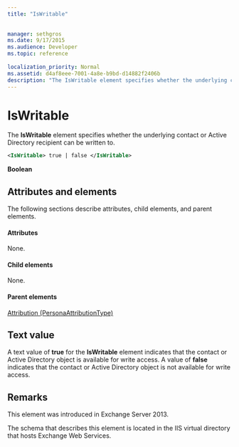 ```yaml
---
title: "IsWritable"
 
 
manager: sethgros
ms.date: 9/17/2015
ms.audience: Developer
ms.topic: reference
 
localization_priority: Normal
ms.assetid: d4af8eee-7001-4a8e-b9bd-d14882f2406b
description: "The IsWritable element specifies whether the underlying contact or Active Directory recipient can be written to."
---
```


# IsWritable

The **IsWritable** element specifies whether the underlying contact or Active Directory recipient can be written to. 
  
```XML
<IsWritable> true | false </IsWritable>
```

 **Boolean**
## Attributes and elements

The following sections describe attributes, child elements, and parent elements.
  
#### Attributes

None.
  
#### Child elements

None.
  
#### Parent elements

[Attribution (PersonaAttributionType)](attribution-personaattributiontype.md)
  
## Text value

A text value of **true** for the **IsWritable** element indicates that the contact or Active Directory object is available for write access. A value of **false** indicates that the contact or Active Directory object is not available for write access. 
  
## Remarks

This element was introduced in Exchange Server 2013.
  
The schema that describes this element is located in the IIS virtual directory that hosts Exchange Web Services.
  


